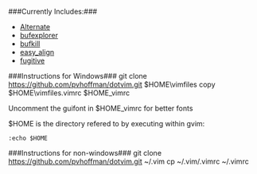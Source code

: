 ###Currently Includes:###
* [Alternate](http://www.vim.org/scripts/script.php?script_id=31)
* [bufexplorer](http://www.vim.org/scripts/script.php?script_id=42)
* [bufkill](http://www.vim.org/scripts/script.php?script_id=1147)
* [easy_align](https://github.com/junegunn/vim-easy-align)
* [fugitive](https://github.com/tpope/vim-fugitive)

###Instructions for Windows###
    git clone https://github.com/pvhoffman/dotvim.git $HOME\vimfiles
    copy $HOME\vimfiles\.vimrc $HOME\_vimrc

Uncomment the guifont in $HOME\_vimrc for better fonts

$HOME is the directory refered to by executing within gvim:

    :echo $HOME

###Instructions for non-windows###
    git clone https://github.com/pvhoffman/dotvim.git ~/.vim
    cp ~/.vim/.vimrc ~/.vimrc

